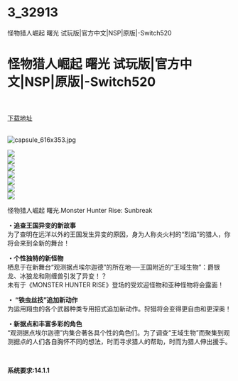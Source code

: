 # 3_32913
怪物猎人崛起 曙光 试玩版|官方中文|NSP|原版|-Switch520
# 怪物猎人崛起 曙光 试玩版|官方中文|NSP|原版|-Switch520
 <br/></br>
[下载地址](https://www.switch520.cc/article/32913 "下载地址")
<br/></br>

<p><img title="capsule_616x353.jpg" src="https://www.switch520.cc/muke_img/2022_06_15_4cf028530ec58.jpg" alt="capsule_616x353.jpg"></p>
<p><img src="https://cdn.cloudflare.steamstatic.com/steam/apps/1880360/ss_b35d56f45d81499edac06de18a42b9272941fa70.600x338.jpg?t=1655266291"><br>
<img src="https://cdn.cloudflare.steamstatic.com/steam/apps/1880360/ss_4cfa18c2d50e61c09782d146866725637bff3a39.600x338.jpg?t=1655266291"><br>
<img src="https://cdn.cloudflare.steamstatic.com/steam/apps/1880360/ss_bdfd5812a6c52c0c6dff960480e17b306d49e487.600x338.jpg?t=1655266291"><br>
<img src="https://cdn.cloudflare.steamstatic.com/steam/apps/1880360/ss_666a39f6afd1f834f0dc74e8d210b6ed1e007cd7.600x338.jpg?t=1655266291"><br>
<img src="https://cdn.cloudflare.steamstatic.com/steam/apps/1880360/ss_669e2420c8d25cfc867e9be17e75321cee42c2c3.600x338.jpg?t=1655266291"><br>
<img src="https://cdn.cloudflare.steamstatic.com/steam/apps/1880360/ss_23821e6c32d8dd7990a527610a237482771a4af6.600x338.jpg?t=1655266291"><br>
<img src="https://cdn.cloudflare.steamstatic.com/steam/apps/1880360/ss_5e8b85674db0b5a43d5a6395e41e7846bd2df13f.600x338.jpg?t=1655266291"></p>
<p>怪物猎人崛起 曙光.Monster Hunter Rise: Sunbreak</p>
<p><strong>・追查王国异变的新故事</strong><br>
为了查明在远洋以外的王国发生异变的原因，身为人称炎火村的“烈焰”的猎人，你将会来到全新的舞台！</p>
<p><strong>・个性独特的新怪物</strong><br>
栖息于在新舞台“观测据点埃尔迦德”的所在地──王国附近的“王域生物”：爵银龙、冰狼龙和刚缠兽引发了异变！？<br>
未有于《MONSTER HUNTER RISE》登场的受欢迎怪物和亚种怪物将会露面！</p>
<p><strong>・ “铁虫丝技”追加新动作</strong><br>
为运用翔虫的各个武器种类专用招式追加新动作。狩猎将会变得更自由和更深奥！</p>
<p><strong>・新据点和丰富多彩的角色</strong><br>
“观测据点埃尔迦德”内集合著各具个性的角色们。为了调查“王域生物”而聚集到观测据点的人们各自胸怀不同的想法，时而寻求猎人的帮助，时而为猎人伸出援手。</p>
<p>&nbsp;</p>
<p><strong>系统要求:14.1.1</strong></p>



